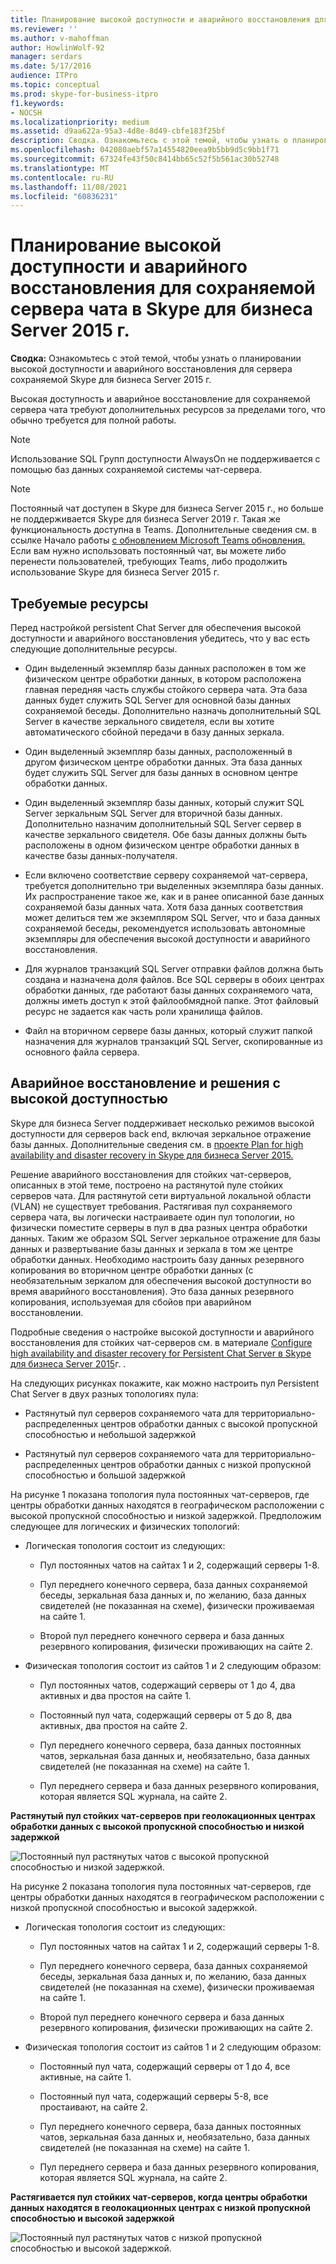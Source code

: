 ```yaml
---
title: Планирование высокой доступности и аварийного восстановления для сохраняемой сервера чата в Skype для бизнеса Server 2015 г.
ms.reviewer: ''
ms.author: v-mahoffman
author: HowlinWolf-92
manager: serdars
ms.date: 5/17/2016
audience: ITPro
ms.topic: conceptual
ms.prod: skype-for-business-itpro
f1.keywords:
- NOCSH
ms.localizationpriority: medium
ms.assetid: d9aa622a-95a3-4d8e-8d49-cbfe183f25bf
description: Сводка. Ознакомьтесь с этой темой, чтобы узнать о планировании высокой доступности и аварийного восстановления для стойких чат-серверов в Skype для бизнеса Server 2015 г.
ms.openlocfilehash: 042080aebf57a14554820eea9b5bb9d5c9bb1f71
ms.sourcegitcommit: 67324fe43f50c8414bb65c52f5b561ac30b52748
ms.translationtype: MT
ms.contentlocale: ru-RU
ms.lasthandoff: 11/08/2021
ms.locfileid: "60836231"
---
```

# <a name="plan-for-high-availability-and-disaster-recovery-for-persistent-chat-server-in-skype-for-business-server-2015"></a>Планирование высокой доступности и аварийного восстановления для сохраняемой сервера чата в Skype для бизнеса Server 2015 г.
 
**Сводка:** Ознакомьтесь с этой темой, чтобы узнать о планировании высокой доступности и аварийного восстановления для сервера сохраняемой Skype для бизнеса Server 2015 г.
  
Высокая доступность и аварийное восстановление для сохраняемой сервера чата требуют дополнительных ресурсов за пределами того, что обычно требуется для полной работы. 
  
> [!NOTE]
> Использование SQL Групп доступности AlwaysOn не поддерживается с помощью баз данных сохраняемой системы чат-сервера. 

> [!NOTE] 
> Постоянный чат доступен в Skype для бизнеса Server 2015 г., но больше не поддерживается Skype для бизнеса Server 2019 г. Такая же функциональность доступна в Teams. Дополнительные сведения см. в ссылке Начало работы [с обновлением Microsoft Teams обновления.](/microsoftteams/upgrade-start-here) Если вам нужно использовать постоянный чат, вы можете либо перенести пользователей, требующих Teams, либо продолжить использование Skype для бизнеса Server 2015 г. 
  
## <a name="resource-requirements"></a>Требуемые ресурсы

Перед настройкой persistent Chat Server для обеспечения высокой доступности и аварийного восстановления убедитесь, что у вас есть следующие дополнительные ресурсы. 
  
- Один выделенный экземпляр базы данных расположен в том же физическом центре обработки данных, в котором расположена главная передняя часть службы стойкого сервера чата. Эта база данных будет служить SQL Server для основной базы данных сохраняемой беседы. Дополнительно назначь дополнительный SQL Server в качестве зеркального свидетеля, если вы хотите автоматического сбойной передачи в базу данных зеркала.
    
- Один выделенный экземпляр базы данных, расположенный в другом физическом центре обработки данных. Эта база данных будет служить SQL Server для базы данных в основном центре обработки данных.
    
- Один выделенный экземпляр базы данных, который служит SQL Server зеркальным SQL Server для вторичной базы данных. Дополнительно назначим дополнительный SQL Server сервер в качестве зеркального свидетеля. Обе базы данных должны быть расположены в одном физическом центре обработки данных в качестве базы данных-получателя.
    
- Если включено соответствие серверу сохраняемой чат-сервера, требуется дополнительно три выделенных экземпляра базы данных. Их распространение такое же, как и в ранее описанной базе данных сохраняемой базы данных чата. Хотя база данных соответствия может делиться тем же экземпляром SQL Server, что и база данных сохраняемой беседы, рекомендуется использовать автономные экземпляры для обеспечения высокой доступности и аварийного восстановления.
    
- Для журналов транзакций SQL Server отправки файлов должна быть создана и назначена доля файлов. Все SQL серверы в обоих центрах обработки данных, где работают базы данных сохраняемого чата, должны иметь доступ к этой файлообмядной папке. Этот файловый ресурс не задается как часть роли хранилища файлов.
    
- Файл на вторичном сервере базы данных, который служит папкой назначения для журналов транзакций SQL Server, скопированные из основного файла сервера.
    
## <a name="disaster-recovery-and-high-availability-solutions"></a>Аварийное восстановление и решения с высокой доступностью

Skype для бизнеса Server поддерживает несколько режимов высокой доступности для серверов back end, включая зеркальное отражение базы данных. Дополнительные сведения см. в [проекте Plan for high availability and disaster recovery in Skype для бизнеса Server 2015.](../../plan-your-deployment/high-availability-and-disaster-recovery/high-availability-and-disaster-recovery.md) 
  
Решение аварийного восстановления для стойких чат-серверов, описанных в этой теме, построено на растянутой пуле стойких серверов чата. Для растянутой сети виртуальной локальной области (VLAN) не существует требования. Растягивая пул сохраняемого сервера чата, вы логически настраиваете один пул топологии, но физически поместите серверы в пул в два разных центра обработки данных. Таким же образом SQL Server зеркальное отражение для базы данных и развертывание базы данных и зеркала в том же центре обработки данных. Необходимо настроить базу данных резервного копирования во вторичном центре обработки данных (с необязательным зеркалом для обеспечения высокой доступности во время аварийного восстановления). Это база данных резервного копирования, используемая для сбойов при аварийном восстановлении. 
  
Подробные сведения о настройке высокой доступности и аварийного восстановления для стойких чат-серверов см. в материале [Configure high availability and disaster recovery for Persistent Chat Server в Skype для бизнеса Server 2015](../../deploy/deploy-persistent-chat-server/configure-hadr-for-persistent-chat.md)г. . 
  
На следующих рисунках покажите, как можно настроить пул Persistent Chat Server в двух разных топологиях пула:
  
- Растянутый пул серверов сохраняемого чата для территориально-распределенных центров обработки данных с высокой пропускной способностью и небольшой задержкой
    
- Растянутый пул серверов сохраняемого чата для территориально-распределенных центров обработки данных с низкой пропускной способностью и большой задержкой
    
На рисунке 1 показана топология пула постоянных чат-серверов, где центры обработки данных находятся в географическом расположении с высокой пропускной способностью и низкой задержкой. Предположим следующее для логических и физических топологий:
  
- Логическая топология состоит из следующих:
    
  - Пул постоянных чатов на сайтах 1 и 2, содержащий серверы 1-8.
    
  - Пул переднего конечного сервера, база данных сохраняемой беседы, зеркальная база данных и, по желанию, база данных свидетелей (не показанная на схеме), физически проживаемая на сайте 1. 
    
  - Второй пул переднего конечного сервера и база данных резервного копирования, физически проживающих на сайте 2.
    
- Физическая топология состоит из сайтов 1 и 2 следующим образом:
    
  - Пул постоянных чатов, содержащий серверы от 1 до 4, два активных и два простоя на сайте 1.
    
  - Постоянный пул чата, содержащий серверы от 5 до 8, два активных, два простоя на сайте 2.
    
  - Пул переднего конечного сервера, база данных постоянных чатов, зеркальная база данных и, необязательно, база данных свидетелей (не показанная на схеме) на сайте 1.
    
  - Пул переднего сервера и база данных резервного копирования, которая является SQL журнала, на сайте 2.
    
**Растянутый пул стойких чат-серверов при геолокационных центрах обработки данных с высокой пропускной способностью и низкой задержкой**

![Постоянный пул растянутых чатов с высокой пропускной способностью и низкой задержкой.](../../media/55cf3d4b-5f51-4d2f-84ca-b4a13dc5eba3.png)
  
На рисунке 2 показана топология пула постоянных чат-серверов, где центры обработки данных находятся в географическом расположении с низкой пропускной способностью и высокой задержкой.
  
- Логическая топология состоит из следующих:
    
  - Пул постоянных чатов на сайтах 1 и 2, содержащий серверы 1-8.
    
  - Пул переднего конечного сервера, база данных сохраняемой беседы, зеркальная база данных и, по желанию, база данных свидетелей (не показанная на схеме), физически проживаемая на сайте 1. 
    
  - Второй пул переднего конечного сервера и база данных резервного копирования, физически проживающих на сайте 2.
    
- Физическая топология состоит из сайтов 1 и 2 следующим образом:
    
  - Постоянный пул чата, содержащий серверы от 1 до 4, все активные, на сайте 1.
    
  - Постоянный пул чата, содержащий серверы 5-8, все простаивают, на сайте 2.
    
  - Пул переднего конечного сервера, база данных постоянных чатов, зеркальная база данных и, необязательно, база данных свидетелей (не показанная на схеме) на сайте 1.
    
  - Пул переднего сервера и база данных резервного копирования, которая является SQL журнала, на сайте 2.
    
**Растягивается пул стойких чат-серверов, когда центры обработки данных находятся в геолокационных центрах с низкой пропускной способностью и высокой задержкой**

![Постоянный пул растянутых чатов с низкой пропускной способностью и высокой задержкой.](../../media/40cbd902-57b8-4d57-a61c-cde4e0bd47f0.png)
  

